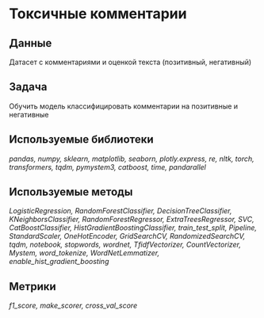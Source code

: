 # Токсичные комментарии

## Данные

Датасет с комментариями и оценкой текста (позитивный, негативный)

## Задача

Обучить модель классифицировать комментарии на позитивные и негативные

## Используемые библиотеки
*pandas, numpy, sklearn, matplotlib, seaborn, plotly.express, re, nltk, torch, transformers, tqdm, pymystem3, catboost, time, pandarallel*

## Используемые методы
*LogisticRegression, RandomForestClassifier, DecisionTreeClassifier, KNeighborsClassifier, RandomForestRegressor, ExtraTreesRegressor, SVC, CatBoostClassifier, HistGradientBoostingClassifier, train_test_split, Pipeline, StandardScaler, OneHotEncoder, GridSearchCV, RandomizedSearchCV, tqdm, notebook, stopwords, wordnet, TfidfVectorizer, CountVectorizer, Mystem, word_tokenize, WordNetLemmatizer, enable_hist_gradient_boosting*

## Метрики
*f1_score, make_scorer, cross_val_score*
